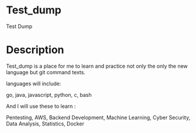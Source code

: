 # Test_dump

Test Dump 

# Description

Test_dump is a place for me to learn and practice not only the only the new language but git command texts.

languages will include:

go,
java,
javascript,
python,
c,
bash

And I will use these to learn :

Pentesting,
AWS,
Backend Development,
Machine Learning,
Cyber Security,
Data Analysis,
Statistics,
Docker